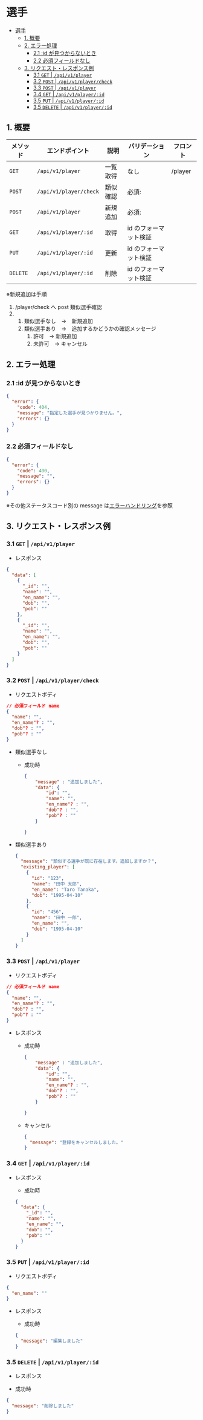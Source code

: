 # 選手

- [選手](#選手)
  - [1. 概要](#1-概要)
  - [2. エラー処理](#2-エラー処理)
    - [2.1 :id が見つからないとき](#21-id-が見つからないとき)
    - [2.2 必須フィールドなし](#22-必須フィールドなし)
  - [3. リクエスト・レスポンス例](#3-リクエストレスポンス例)
    - [3.1 `GET` | `/api/v1/player`](#31-get--apiv1player)
    - [3.2 `POST` | `/api/v1/player/check`](#32-post--apiv1playercheck)
    - [3.3 `POST` | `/api/v1/player`](#33-post--apiv1player)
    - [3.4 `GET` | `/api/v1/player/:id`](#34-get--apiv1playerid)
    - [3.5 `PUT` | `/api/v1/player/:id`](#35-put--apiv1playerid)
    - [3.5 `DELETE` | `/api/v1/player/:id`](#35-delete--apiv1playerid)

## 1. 概要

| メソッド | エンドポイント         | 説明     | バリデーション        | フロント |
| -------- | ---------------------- | -------- | --------------------- | -------- |
| `GET`    | `/api/v1/player`       | 一覧取得 | なし                  | /player  |
| `POST`   | `/api/v1/player/check` | 類似確認 | 必須:                 |
| `POST`   | `/api/v1/player`       | 新規追加 | 必須:                 |
| `GET`    | `/api/v1/player/:id`   | 取得     | id のフォーマット検証 |
| `PUT`    | `/api/v1/player/:id`   | 更新     | id のフォーマット検証 |
| `DELETE` | `/api/v1/player/:id`   | 削除     | id のフォーマット検証 |

※新規追加は手順

1.  /player/check へ post 類似選手確認
2.  1.  類似選手なし　->　新規追加
    1.  類似選手あり　->　追加するかどうかの確認メッセージ
        1. 許可　-> 新規追加
        2. 未許可　-> キャンセル

## 2. エラー処理

### 2.1 :id が見つからないとき

```json
{
  "error": {
    "code": 404,
    "message": "指定した選手が見つかりません。",
    "errors": {}
  }
}
```

### 2.2 必須フィールドなし

```json
{
  "error": {
    "code": 400,
    "message": "",
    "errors": {}
  }
}
```

※その他ステータスコード別の message は[エラーハンドリング](../error-handling.md)を参照

## 3. リクエスト・レスポンス例

### 3.1 `GET` | `/api/v1/player`

- レスポンス

```json
{
  "data": [
    {
      "_id": "",
      "name": "",
      "en_name": "",
      "dob": "",
      "pob": ""
    },
    {
      "_id": "",
      "name": "",
      "en_name": "",
      "dob": "",
      "pob": ""
    }
  ]
}
```

### 3.2 `POST` | `/api/v1/player/check`

- リクエストボディ

```json
// 必須フィールド name
{
  "name": "",
  "en_name"? : "",
  "dob"? : "",
  "pob"? : ""
}

```

- 類似選手なし

  - 成功時

    ```json
    {
        "message" : "追加しました",
        "data": {
            "id": "",
            "name": "",
            "en_name"? : "",
            "dob"? : "",
            "pob"? : ""
        }

    }

    ```

- 類似選手あり

  ```json
  {
    "message": "類似する選手が既に存在します。追加しますか？",
    "existing_player": [
      {
        "id": "123",
        "name": "田中 太郎",
        "en_name": "Taro Tanaka",
        "dob": "1995-04-10"
      },
      {
        "id": "456",
        "name": "田中 一郎",
        "en_name": "",
        "dob": "1995-04-10"
      }
    ]
  }
  ```

### 3.3 `POST` | `/api/v1/player`

- リクエストボディ

```json
// 必須フィールド name
{
  "name": "",
  "en_name"? : "",
  "dob"? : "",
  "pob"? : ""
}

```

- レスポンス

  - 成功時

    ```json
    {
        "message" : "追加しました",
        "data": {
            "id": "",
            "name": "",
            "en_name"? : "",
            "dob"? : "",
            "pob"? : ""
        }

    }

    ```

  - キャンセル

    ```json
    {
      "message": "登録をキャンセルしました。"
    }
    ```

### 3.4 `GET` | `/api/v1/player/:id`

- レスポンス

  - 成功時

  ```json
  {
    "data": {
      "_id": "",
      "name": "",
      "en_name": "",
      "dob": "",
      "pob": ""
    }
  }
  ```

### 3.5 `PUT` | `/api/v1/player/:id`

- リクエストボディ

```json
{
  "en_name": ""
}
```

- レスポンス

  - 成功時

  ```json
  {
    "message": "編集しました"
  }
  ```

### 3.5 `DELETE` | `/api/v1/player/:id`

- レスポンス

- 成功時

```json
{
  "message": "削除しました"
}
```

